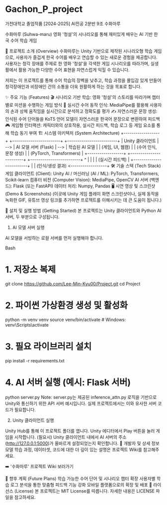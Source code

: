 # Gachon_P_project
가천대학교 졸업작품 [2024-2025] AI전공 2분반 9조 수화마루

 수화마루 (Suhwa-maru)
영화 '청설'의 시나리오를 통해 재미있게 배우는 AI 기반 한국 수어 학습 게임

📖 프로젝트 소개 (Overview)
수화마루는 Unity 기반으로 제작된 시나리오형 학습 게임으로, 사용자가 즐겁게 한국 수어를 배우고 연습할 수 있는 새로운 경험을 제공합니다. 사용자는 청각 장애를 주제로 한 영화 '청설'을 각색한 게임 시나리오를 따라가며, 실생활에서 활용 가능한 다양한 수어 표현을 자연스럽게 익힐 수 있습니다.

저희는 이 프로젝트를 통해 수어 학습의 장벽을 낮추고, 학습 과정을 몰입감 있게 만들어 청각장애인과 비장애인 간의 소통을 더욱 원활하게 하는 것을 목표로 합니다.

✨ 주요 기능 (Features)
🎬 시나리오 기반 학습: 영화 '청설'의 스토리를 따라가며 챕터별로 미션을 수행하는 게임 방식
🤖 실시간 수어 동작 인식: MediaPipe를 활용해 사용자의 손과 상체 움직임을 실시간으로 분석하고 정확도를 평가
✍️ 자연스러운 문장 생성: 인식된 수어 단어들을 KoT5 언어 모델이 자연스러운 한국어 문장으로 변환하여 피드백
🎮 게임형 인터랙션: 캐릭터와의 상호작용, 실시간 피드백, 학습 로그 등 게임 요소를 통해 학습 동기 부여
🏗️ 시스템 아키텍처 (System Architecture)
+------------------+     +------------------------+     +-------------------------+
|   Unity 클라이언트 | --> |    AI 모델 서버 (Flask)  | --> |     학습된 AI 모델      |
|  (게임, UI, 웹캠) |     |  (수어 인식, 문장 생성)   |     | (PyTorch, Transformers) |
+------------------+     +------------------------+     +-------------------------+
         ^                         |                                |
         |                         | (실시간 피드백)                   |
         +-------------------------+                                |
                                                                    |
                                     (인식/생성 결과) <------------------+
🛠️ 기술 스택 (Tech Stack)
게임 클라이언트 (Client): Unity
AI / 머신러닝 (AI / ML): PyTorch, Transformers, Scikit-learn
컴퓨터 비전 (Computer Vision): MediaPipe, OpenCV
AI 서버 (백엔드): Flask (또는 FastAPI)
데이터 처리: Numpy, Pandas
🖥️ 시연 영상 및 스크린샷 (Demo & Screenshots)
(이곳에 Unity 게임 플레이 화면 스크린샷이나, 실제 동작을 녹화한 GIF, 유튜브 영상 링크를 추가하면 프로젝트를 이해시키는 데 큰 도움이 됩니다.)

🚀 설치 및 실행 방법 (Getting Started)
본 프로젝트는 Unity 클라이언트와 Python AI 서버, 두 부분으로 구성됩니다.

1. AI 모델 서버 실행

AI 모델을 서빙하는 로컬 서버를 먼저 실행해야 합니다.

Bash
# 1. 저장소 복제
git clone https://github.com/Lee-Min-Kyu00/Project.git
cd Project

# 2. 파이썬 가상환경 생성 및 활성화
python -m venv venv
source venv/bin/activate  # Windows: venv\Scripts\activate

# 3. 필요 라이브러리 설치
pip install -r requirements.txt

# 4. AI 서버 실행 (예시: Flask 서버)
python server.py
Note: server.py는 제공된 inference_attn.py 로직을 기반으로 Unity와 통신하기 위한 API 서버 예시입니다. 실제 프로젝트에서는 이와 유사한 서버 코드가 필요합니다.

2. Unity 클라이언트 실행

Unity Hub를 통해 이 프로젝트 폴더를 엽니다.
Unity 에디터에서 Play 버튼을 눌러 게임을 시작합니다.
(필요시) Unity 클라이언트 내에서 AI 서버의 주소(http://127.0.0.1:5000)가 올바르게 설정되었는지 확인합니다.
🔗 개발자 및 상세 정보
모델 학습 과정, 데이터셋, 코드에 대한 더 깊이 있는 설명은 프로젝트 Wiki를 참고해주세요.

➡️ '수화마루' 프로젝트 Wiki 보러가기

🌟 향후 계획 (Future Plans)
학습 가능한 수어 단어 및 시나리오 챕터 확장
사용자별 학습 로그 분석을 통한 맞춤형 피드백 기능 강화
모바일 플랫폼으로의 확장 및 배포
📄 라이선스 (License)
본 프로젝트는 MIT License를 따릅니다. 자세한 내용은 LICENSE 파일을 참고하세요.
